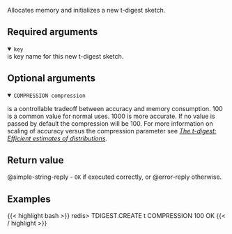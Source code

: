 Allocates memory and initializes a new t-digest sketch.

## Required arguments

<details open><summary><code>key</code></summary> 
is key name for this new t-digest sketch.
</details>

## Optional arguments

<details open><summary><code>COMPRESSION compression</code></summary> 

is a controllable tradeoff between accuracy and memory consumption. 100 is a common value for normal uses. 1000 is more accurate. If no value is passed by default the compression will be 100. For more information on scaling of accuracy versus the compression parameter see [_The t-digest: Efficient estimates of distributions_](https://www.sciencedirect.com/science/article/pii/S2665963820300403).

</details>
  
## Return value

@simple-string-reply - `OK` if executed correctly, or @error-reply otherwise.

## Examples

{{< highlight bash >}}
redis> TDIGEST.CREATE t COMPRESSION 100
OK
{{< / highlight >}}
